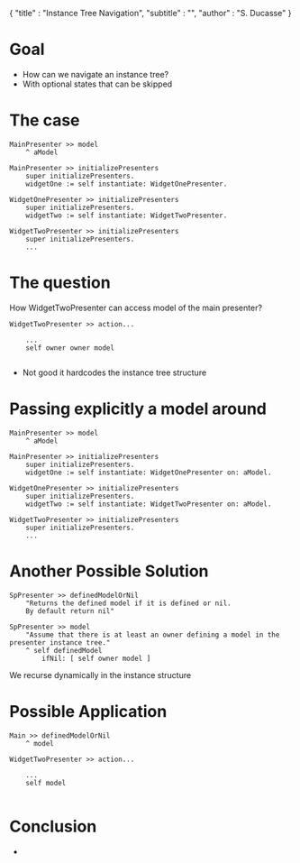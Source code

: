 {
"title" : "Instance Tree Navigation",
"subtitle" : "",
"author" : "S. Ducasse"
}

# Goal
- How can we navigate an instance tree?
- With optional states that can be skipped

# The case

```
MainPresenter >> model
	^ aModel
```

```
MainPresenter >> initializePresenters
	super initializePresenters.
	widgetOne := self instantiate: WidgetOnePresenter.
```

```
WidgetOnePresenter >> initializePresenters
	super initializePresenters.
	widgetTwo := self instantiate: WidgetTwoPresenter.
```

```
WidgetTwoPresenter >> initializePresenters
	super initializePresenters.
	...
```

# The question
How WidgetTwoPresenter can access model of the main presenter?
```
WidgetTwoPresenter >> action...

	...
	self owner owner model
	
```
- Not good it hardcodes the instance tree structure

# Passing explicitly a model around

```
MainPresenter >> model
	^ aModel
```

```
MainPresenter >> initializePresenters
	super initializePresenters.
	widgetOne := self instantiate: WidgetOnePresenter on: aModel.
```

```
WidgetOnePresenter >> initializePresenters
	super initializePresenters.
	widgetTwo := self instantiate: WidgetTwoPresenter on: aModel.
```

```
WidgetTwoPresenter >> initializePresenters
	super initializePresenters.
	...
```

# Another Possible Solution

```
SpPresenter >> definedModelOrNil
	"Returns the defined model if it is defined or nil.
	By default return nil"
```

```
SpPresenter >> model
	"Assume that there is at least an owner defining a model in the presenter instance tree."
	^ self definedModel
		ifNil: [ self owner model ] 
```
We recurse dynamically in the instance structure
# Possible Application

```
Main >> definedModelOrNil
	^ model
```

```
WidgetTwoPresenter >> action...

	...
	self model
	
```

# Conclusion
- 
